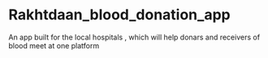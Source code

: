 # Rakhtdaan_blood_donation_app
An app built for the local hospitals , which will help donars and receivers of blood meet at one platform 

